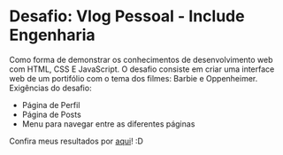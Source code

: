 # Desafio: Vlog Pessoal - Include Engenharia

Como forma de demonstrar os conhecimentos de desenvolvimento web com HTML, CSS E JavaScript. O desafio consiste em criar uma interface web de um portifólio com o tema dos filmes: Barbie e Oppenheimer. 
Exigências do desafio:
- Página de Perfil
- Página de Posts
- Menu para navegar entre as diferentes páginas

Confira meus resultados por [aqui](https://quelita-blog-pessoal-include.netlify.app/)! :D
